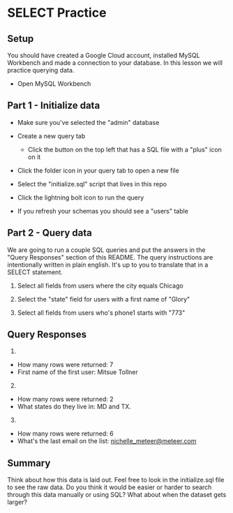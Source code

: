 # SELECT Practice

## Setup

You should have created a Google Cloud account, installed MySQL Workbench and made a connection to your database. In this lesson we will practice querying data.

* Open MySQL Workbench

## Part 1 - Initialize data

* Make sure you've selected the "admin" database

* Create a new query tab
  * Click the button on the top left that has a SQL file with a "plus" icon on it

* Click the folder icon in your query tab to open a new file

* Select the "initialize.sql" script that lives in this repo

* Click the lightning bolt icon to run the query

* If you refresh your schemas you should see a "users" table

## Part 2 - Query data

We are going to run a couple SQL queries and put the answers in the "Query Responses" section of this README. The query instructions are intentionally written in plain english. It's up to you to translate that in a SELECT statement.

1. Select all fields from users where the city equals Chicago

2. Select the "state" field for users with a first name of "Glory"

3. Select all fields from users who's phone1 starts with "773"


## Query Responses

1.
  * How many rows were returned: 7
  * First name of the first user: Mitsue Tollner

2.
  * How many rows were returned: 2
  * What states do they live in: MD and TX.

3.
  * How many rows were returned: 6
  * What's the last email on the list: nichelle_meteer@meteer.com


  ## Summary

  Think about how this data is laid out. Feel free to look in the initialize.sql file to see the raw data. Do you think it would be easier or harder to search through this data manually or using SQL? What about when the dataset gets larger?